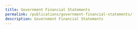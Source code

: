 ```yaml
---
title: Government Financial Statements
permalink: /publications/government-financial-statements/
description: Government Financial Statements
---
```

